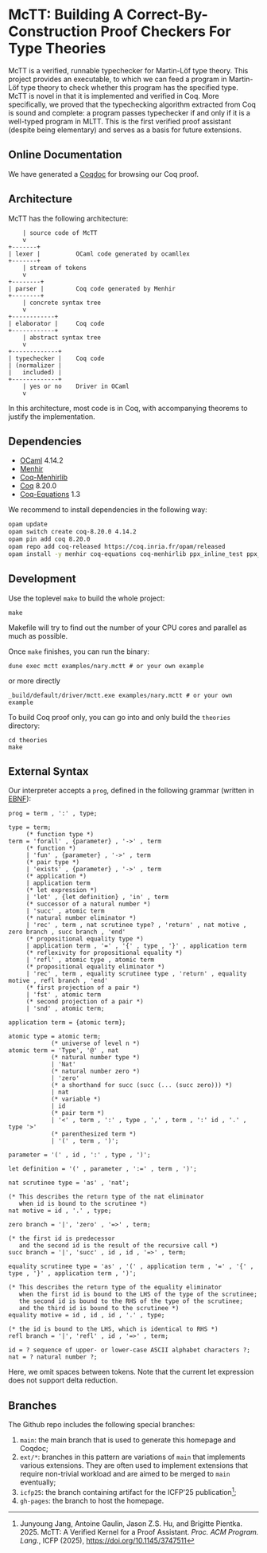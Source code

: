 # McTT: Building A Correct-By-Construction Proof Checkers For Type Theories

McTT is a verified, runnable typechecker for Martin-Löf type theory. This project provides an executable, to which we can feed
a program in Martin-Löf type theory to check whether this
program has the specified type. McTT is novel in that it is implemented and verified in
Coq. More specifically, we proved that the typechecking algorithm extracted from Coq is
sound and complete: a program passes typechecker if and only if it is a well-typed
program in MLTT. This is the first verified proof assistant (despite being
elementary) and serves as a basis for future extensions. 

## Online Documentation

We have generated a [Coqdoc](https://beluga-lang.github.io/McTT/dep.html) for browsing our Coq proof.

## Architecture

McTT has the following architecture:

```
    | source code of McTT
    v
+-------+
| lexer |          OCaml code generated by ocamllex
+-------+
    | stream of tokens
    v
+--------+
| parser |         Coq code generated by Menhir
+--------+
    | concrete syntax tree
    v
+------------+
| elaborator |     Coq code
+------------+
    | abstract syntax tree
    v
+-------------+
| typechecker |    Coq code
| (normalizer |
|   included) |
+-------------+
    | yes or no    Driver in OCaml
    v
```

In this architecture, most code is in Coq, with accompanying theorems to justify the
implementation. 


## Dependencies

* [OCaml](https://ocaml.org/) 4.14.2
* [Menhir](http://cambium.inria.fr/~fpottier/menhir/)
* [Coq-Menhirlib](https://gitlab.inria.fr/fpottier/menhir/-/tree/master/coq-menhirlib)
* [Coq](https://coq.inria.fr/) 8.20.0
* [Coq-Equations](https://github.com/mattam82/Coq-Equations) 1.3

We recommend to install dependencies in the following way:

```bash
opam update
opam switch create coq-8.20.0 4.14.2
opam pin add coq 8.20.0
opam repo add coq-released https://coq.inria.fr/opam/released
opam install -y menhir coq-equations coq-menhirlib ppx_inline_test ppx_expect
```

## Development

Use the toplevel `make` to build the whole project:
```
make
```
Makefile will try to find out the number of your CPU cores and parallel as much as
possible.

Once `make` finishes, you can run the binary:
```
dune exec mctt examples/nary.mctt # or your own example
```
or more directly
```
_build/default/driver/mctt.exe examples/nary.mctt # or your own example
```

To build Coq proof only, you can go into and only build the `theories` directory:
```
cd theories
make
```
## External Syntax

Our interpreter accepts a `prog`, defined in the following grammar
(written in
[EBNF](https://en.wikipedia.org/wiki/Extended_Backus%E2%80%93Naur_form)):

```EBNF
prog = term , ':' , type;

type = term;
     (* function type *)
term = 'forall' , {parameter} , '->' , term
     (* function *)
     | 'fun' , {parameter} , '->' , term
     (* pair type *)
     | 'exists' , {parameter} , '->' , term
     (* application *)
     | application term
     (* let expression *)
     | 'let' , {let definition} , 'in' , term
     (* successor of a natural number *)
     | 'succ' , atomic term
     (* natural number eliminator *)
     | 'rec' , term , nat scrutinee type? , 'return' , nat motive , zero branch , succ branch , 'end'
     (* propositional equality type *)
     | application term , '=' , '{' , type , '}' , application term
     (* reflexivity for propositional equality *)
     | 'refl' , atomic type , atomic term
     (* propositional equality eliminator *)
     | 'rec' , term , equality scrutinee type , 'return' , equality motive , refl branch , 'end'
     (* first projection of a pair *)
     | 'fst' , atomic term
     (* second projection of a pair *)
     | 'snd' , atomic term;

application term = {atomic term};

atomic type = atomic term;
            (* universe of level n *)
atomic term = 'Type', '@' , nat
            (* natural number type *)
            | 'Nat'
            (* natural number zero *)
            | 'zero'
            (* a shorthand for succ (succ (... (succ zero))) *)
            | nat
            (* variable *)
            | id
            (* pair term *)
            | '<' , term , ':' , type , ',' , term , ':' id , '.' , type '>'
            (* parenthesized term *)
            | '(' , term , ')';

parameter = '(' , id , ':' , type , ')';

let definition = '(' , parameter , ':=' , term , ')';

nat scrutinee type = 'as' , 'nat';

(* This describes the return type of the nat eliminator
   when id is bound to the scrutinee *)
nat motive = id , '.' , type;

zero branch = '|', 'zero' , '=>' , term;

(* the first id is predecessor
   and the second id is the result of the recursive call *)
succ branch = '|', 'succ' , id , id , '=>' , term;

equality scrutinee type = 'as' , '(' , application term , '=' , '{' , type , '}' , application term , ')';

(* This describes the return type of the equality eliminator
   when the first id is bound to the LHS of the type of the scrutinee;
   the second id is bound to the RHS of the type of the scrutinee;
   and the third id is bound to the scrutinee *)
equality motive = id , id , id , '.' , type;

(* the id is bound to the LHS, which is identical to RHS *)
refl branch = '|', 'refl' , id , '=>' , term;

id = ? sequence of upper- or lower-case ASCII alphabet characters ?;
nat = ? natural number ?;
```

Here, we omit spaces between tokens. Note that the current let
expression does not support delta reduction.

## Branches

The Github repo includes the following special branches:

1. `main`: the main branch that is used to generate this homepage and Coqdoc;
1. `ext/*`: branches in this pattern are variations of `main` that implements various extensions. They are often used to implement extensions that require non-trivial workload and are aimed to be merged to `main` eventually;
1. `icfp25`: the branch containing artifact for the ICFP'25 publication[^1];
1. `gh-pages`: the branch to host the homepage.

[^1]: Junyoung Jang, Antoine Gaulin, Jason Z.S. Hu, and Brigitte Pientka. 2025. McTT: A Verified Kernel for a Proof Assistant. _Proc. ACM Program. Lang._, ICFP (2025), https://doi.org/10.1145/3747511
